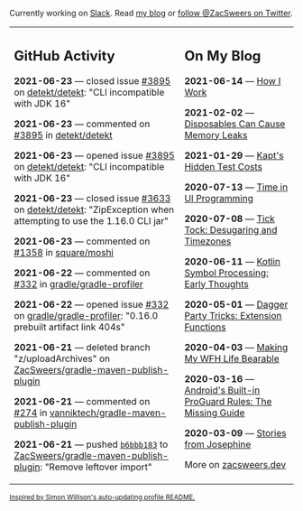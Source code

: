 Currently working on [Slack](https://slack.com/). Read [my blog](https://zacsweers.dev/) or [follow @ZacSweers on Twitter](https://twitter.com/ZacSweers).

<table><tr><td valign="top" width="60%">

## GitHub Activity
<!-- githubActivity starts -->
**2021-06-23** — closed issue [#3895](https://api.github.com/repos/detekt/detekt/issues/3895) on [detekt/detekt](https://api.github.com/repos/detekt/detekt): "CLI incompatible with JDK 16"

**2021-06-23** — commented on [#3895](https://github.com/detekt/detekt/issues/3895#issuecomment-867141968) in [detekt/detekt](https://api.github.com/repos/detekt/detekt)

**2021-06-23** — opened issue [#3895](https://api.github.com/repos/detekt/detekt/issues/3895) on [detekt/detekt](https://api.github.com/repos/detekt/detekt): "CLI incompatible with JDK 16"

**2021-06-23** — closed issue [#3633](https://api.github.com/repos/detekt/detekt/issues/3633) on [detekt/detekt](https://api.github.com/repos/detekt/detekt): "ZipException when attempting to use the 1.16.0 CLI jar"

**2021-06-23** — commented on [#1358](https://github.com/square/moshi/issues/1358#issuecomment-867091815) in [square/moshi](https://api.github.com/repos/square/moshi)

**2021-06-22** — commented on [#332](https://github.com/gradle/gradle-profiler/issues/332#issuecomment-866495641) in [gradle/gradle-profiler](https://api.github.com/repos/gradle/gradle-profiler)

**2021-06-22** — opened issue [#332](https://api.github.com/repos/gradle/gradle-profiler/issues/332) on [gradle/gradle-profiler](https://api.github.com/repos/gradle/gradle-profiler): "0.16.0 prebuilt artifact link 404s"

**2021-06-21** — deleted branch "z/uploadArchives" on [ZacSweers/gradle-maven-publish-plugin](https://api.github.com/repos/ZacSweers/gradle-maven-publish-plugin)

**2021-06-21** — commented on [#274](https://github.com/vanniktech/gradle-maven-publish-plugin/issues/274#issuecomment-865228922) in [vanniktech/gradle-maven-publish-plugin](https://api.github.com/repos/vanniktech/gradle-maven-publish-plugin)

**2021-06-21** — pushed [`b6bbb183`](https://github.com/ZacSweers/gradle-maven-publish-plugin/commit/b6bbb18332426b78be13bb2c6ff8849ead416922) to [ZacSweers/gradle-maven-publish-plugin](https://api.github.com/repos/ZacSweers/gradle-maven-publish-plugin): "Remove leftover import"
<!-- githubActivity ends -->
</td><td valign="top" width="40%">

## On My Blog
<!-- blog starts -->
**2021-06-14** — [How I Work](https://www.zacsweers.dev/how-i-work/)

**2021-02-02** — [Disposables Can Cause Memory Leaks](https://www.zacsweers.dev/disposables-can-cause-memory-leaks/)

**2021-01-29** — [Kapt's Hidden Test Costs](https://www.zacsweers.dev/kapts-hidden-test-costs/)

**2020-07-13** — [Time in UI Programming](https://www.zacsweers.dev/time-in-ui/)

**2020-07-08** — [Tick Tock: Desugaring and Timezones](https://www.zacsweers.dev/ticktock-desugaring-timezones/)

**2020-06-11** — [Kotlin Symbol Processing: Early Thoughts](https://www.zacsweers.dev/kotlin-symbol-processor-early-thoughts/)

**2020-05-01** — [Dagger Party Tricks: Extension Functions](https://www.zacsweers.dev/dagger-party-tricks-extension-functions/)

**2020-04-03** — [Making My WFH Life Bearable](https://www.zacsweers.dev/making-wfh-life-bearable/)

**2020-03-16** — [Android's Built-in ProGuard Rules: The Missing Guide](https://www.zacsweers.dev/android-proguard-rules/)

**2020-03-09** — [Stories from Josephine](https://www.zacsweers.dev/stories-from-josephine/)
<!-- blog ends -->
More on [zacsweers.dev](https://zacsweers.dev/)
</td></tr></table>

<sub><a href="https://simonwillison.net/2020/Jul/10/self-updating-profile-readme/">Inspired by Simon Willison's auto-updating profile README.</a></sub>